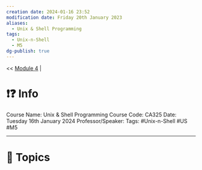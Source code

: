 ```yaml
---
creation date: 2024-01-16 23:52
modification date: Friday 20th January 2023
aliases:
  - Unix & Shell Programming
tags:
  - Unix-n-Shell
  - M5
dg-publish: true
---
```


<< [Module 4](Sem_6/Unix_&_Shell_Programming/Notes/Module_4.md)  | 

# ❗❓ Info
Course Name: Unix & Shell Programming
Course Code: CA325
Date: Tuesday 16th January 2024
Professor/Speaker: 
Tags: #Unix-n-Shell #US #M5

---
# 📃 Topics